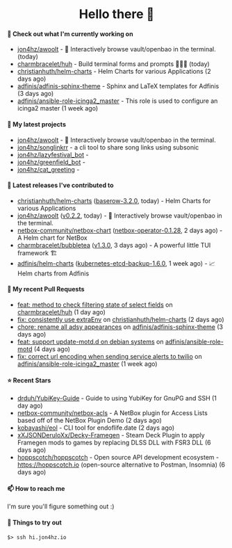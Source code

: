 <h1 align=center>Hello there 👋</h1>

#### 👷 Check out what I'm currently working on

- [jon4hz/awoolt](https://github.com/jon4hz/awoolt) - 🐺 Interactively browse vault/openbao in the terminal. (today)
- [charmbracelet/huh](https://github.com/charmbracelet/huh) - Build terminal forms and prompts 🤷🏻‍♀️ (today)
- [christianhuth/helm-charts](https://github.com/christianhuth/helm-charts) - Helm Charts for various Applications (2 days ago)
- [adfinis/adfinis-sphinx-theme](https://github.com/adfinis/adfinis-sphinx-theme) - Sphinx and LaTeX templates for Adfinis (3 days ago)
- [adfinis/ansible-role-icinga2_master](https://github.com/adfinis/ansible-role-icinga2_master) - This role is used to configure an icinga2 master (1 week ago)

#### 🌱 My latest projects

- [jon4hz/awoolt](https://github.com/jon4hz/awoolt) - 🐺 Interactively browse vault/openbao in the terminal.
- [jon4hz/songlinkrr](https://github.com/jon4hz/songlinkrr) - a cli tool to share song links using subsonic
- [jon4hz/lazyfestival_bot](https://github.com/jon4hz/lazyfestival_bot) - 
- [jon4hz/greenfield_bot](https://github.com/jon4hz/greenfield_bot) - 
- [jon4hz/cat_greeting](https://github.com/jon4hz/cat_greeting) - 

#### 🔭 Latest releases I've contributed to

- [christianhuth/helm-charts](https://github.com/christianhuth/helm-charts) ([baserow-3.2.0](https://github.com/christianhuth/helm-charts/releases/tag/baserow-3.2.0), today) - Helm Charts for various Applications
- [jon4hz/awoolt](https://github.com/jon4hz/awoolt) ([v0.2.2](https://github.com/jon4hz/awoolt/releases/tag/v0.2.2), today) - 🐺 Interactively browse vault/openbao in the terminal.
- [netbox-community/netbox-chart](https://github.com/netbox-community/netbox-chart) ([netbox-operator-0.1.28](https://github.com/netbox-community/netbox-chart/releases/tag/netbox-operator-0.1.28), 2 days ago) - A Helm chart for NetBox
- [charmbracelet/bubbletea](https://github.com/charmbracelet/bubbletea) ([v1.3.0](https://github.com/charmbracelet/bubbletea/releases/tag/v1.3.0), 3 days ago) - A powerful little TUI framework 🏗
- [adfinis/helm-charts](https://github.com/adfinis/helm-charts) ([kubernetes-etcd-backup-1.6.0](https://github.com/adfinis/helm-charts/releases/tag/kubernetes-etcd-backup-1.6.0), 1 week ago) - 📈 Helm charts from Adfinis

#### 🔨 My recent Pull Requests

- [feat: method to check filtering state of select fields](https://github.com/charmbracelet/huh/pull/524) on [charmbracelet/huh](https://github.com/charmbracelet/huh) (1 day ago)
- [fix: consistently use extraEnv](https://github.com/christianhuth/helm-charts/pull/1295) on [christianhuth/helm-charts](https://github.com/christianhuth/helm-charts) (2 days ago)
- [chore: rename all adsy appearances](https://github.com/adfinis/adfinis-sphinx-theme/pull/4) on [adfinis/adfinis-sphinx-theme](https://github.com/adfinis/adfinis-sphinx-theme) (3 days ago)
- [feat: support update-motd.d on debian systems](https://github.com/adfinis/ansible-role-motd/pull/7) on [adfinis/ansible-role-motd](https://github.com/adfinis/ansible-role-motd) (4 days ago)
- [fix: correct url encoding when sending service alerts to twilio](https://github.com/adfinis/ansible-role-icinga2_master/pull/127) on [adfinis/ansible-role-icinga2_master](https://github.com/adfinis/ansible-role-icinga2_master) (1 week ago)

#### ⭐ Recent Stars

- [drduh/YubiKey-Guide](https://github.com/drduh/YubiKey-Guide) - Guide to using YubiKey for GnuPG and SSH (1 day ago)
- [netbox-community/netbox-acls](https://github.com/netbox-community/netbox-acls) - A NetBox plugin for Access Lists based off of the NetBox Plugin Demo (2 days ago)
- [kobayashi/eol](https://github.com/kobayashi/eol) - CLI tool for endoflife.date (2 days ago)
- [xXJSONDeruloXx/Decky-Framegen](https://github.com/xXJSONDeruloXx/Decky-Framegen) - Steam Deck Plugin to apply Framegen mods to games by replacing DLSS DLL with FSR3 DLL (6 days ago)
- [hoppscotch/hoppscotch](https://github.com/hoppscotch/hoppscotch) - Open source API development ecosystem - https://hoppscotch.io (open-source alternative to Postman, Insomnia) (6 days ago)

#### 📫 How to reach me
I'm sure you'll figure something out :)

#### 👀 Things to try out
```
$> ssh hi.jon4hz.io
```